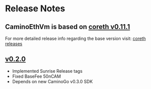 # Release Notes
## CaminoEthVm is based on [coreth v0.11.1](https://github.com/ava-labs/coreth/releases/tag/v0.11.1) 
For more detailed release info regarding the base version visit: [coreth releases](https://github.com/ava-labs/coreth/blob/master/RELEASES.md)

## [v0.2.0](https://github.com/chain4travel/caminoethvm/releases/tag/v0.2.0)
- Implemented Sunrise Release tags
- Fixed BaseFee 50nCAM
- Depends on new CaminoGo v0.3.0 SDK
